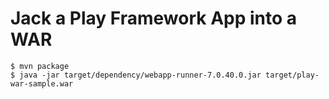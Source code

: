 Jack a Play Framework App into a WAR
====================================

    $ mvn package
    $ java -jar target/dependency/webapp-runner-7.0.40.0.jar target/play-war-sample.war
